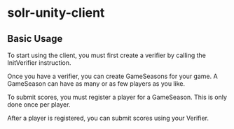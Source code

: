 # solr-unity-client

## Basic Usage

To start using the client, you must first create a verifier by calling the InitVerifier instruction.

Once you have a verifier, you can create GameSeasons for your game. A GameSeason can have as many or as few
players as you like. 

To submit scores, you must register a player for a GameSeason. This is only done once per player.

After a player is registered, you can submit scores using your Verifier. 
